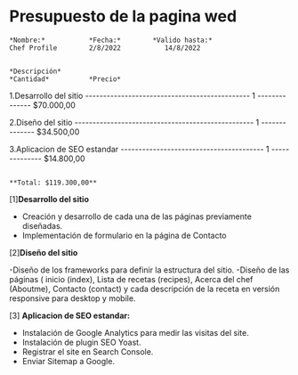 # Presupuesto de la pagina wed

    *Nombre:*           *Fecha:*        *Valido hasta:*
    Chef Profile        2/8/2022           14/8/2022


    *Descripción*                                                   *Cantidad*          *Precio*

  1.Desarrollo del sitio ---------------------------------------------- 1 -------------- $70.000,00

  2.Diseño del sitio -------------------------------------------------- 1 -------------- $34.500,00

  3.Aplicacion de SEO estandar ---------------------------------------- 1 -------------- $14.800,00

                                                                                **Total: $119.300,00**

[1]**Desarrollo del sitio**

- Creación y desarrollo de cada una de las páginas previamente diseñadas.
- Implementación de formulario en la página de Contacto

[2]**Diseño del sitio**

-Diseño de los frameworks para definir la estructura del sitio.
-Diseño de las páginas ( inicio (index), Lista de recetas (recipes), Acerca del chef (Aboutme), Contacto (contact) y cada descripción de la receta en versión responsive para desktop y mobile.

[3] **Aplicacion de SEO estandar:**

- Instalación de Google Analytics para medir las visitas del site.
- Instalación de plugin SEO Yoast.
- Registrar el site en Search Console.
- Enviar Sitemap a Google.



